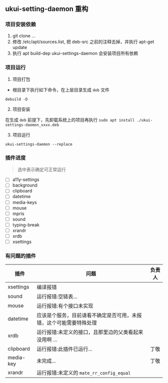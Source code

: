 ## ukui-setting-daemon 重构

### 项目安装依赖

1. git clone ...
2. 修改 /etc/apt/sources.list, 把 deb-src 之前的注释去掉，并执行 apt-get update
2. 执行 apt build-dep ukui-settings-daemon 会安装项目所有依赖

### 项目运行

1. 项目打包

- 根目录下执行如下命令，在上层目录生成 `deb` 文件

```shell
debuild -D
```

2. 项目安装

在生成 `deb` 前提下，先卸载系统上的项目再执行 `sudo apt install ./ukui-settings-daemon_xxxx.deb`

3. 项目运行

`ukui-settings-daemon --replace`

### 插件进度

> 选中表示确定可正常运行

- [ ] a11y-settings
- [ ] background
- [ ] clipboard
- [ ] datetime
- [ ] media-keys
- [ ] mouse
- [ ] mpris
- [ ] sound
- [ ] typing-break
- [ ] xrandr
- [ ] xrdb
- [ ] xsettings

### 有问题的插件

| 插件 | 问题 | 负责人 |
| --- | --- | --- |
| xsettings | 编译报错| |
| sound | 运行报错:空链表... | |
| mouse | 运行报错:有个接口未实现 | |
| datetime | 应该是个服务，目前请看不确定是否可用，未报错，这个可能需要特殊处理 | |
| xrdb | 运行报错:未定义的接口，且那里边的父类看起来没用啊 ...| |
| clipboard | 运行报错:此插件已运行...| 丁敬 |
| media-key | 未完成...| 丁敬 |
| xrandr | 运行报错:未定义的 `mate_rr_config_equal` | |

